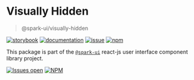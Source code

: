 # Visually Hidden
> @spark-ui/visually-hidden

[![storybook](https://img.shields.io/badge/storybook-black?logo=storybook)](https://sparkui.vercel.app/?path=/docs/components-visuallyhidden--docs)
[![documentation](https://img.shields.io/badge/documentation-black?logo=googledocs)](https://sparkui-adv.vercel.app/docs/components/visually-hidden)
[![issue](https://img.shields.io/badge/report%20a%20bug-black?logo=openbugbounty&logoColor=red)](https://github.com/adevinta/spark/issues/new?&projects=4&template=bug-report.yml&assignees=&labels=Component,Component%3A%visually-hidden)
[![npm](https://img.shields.io/npm/dt/%40spark-ui/visually-hidden?logo=npm&labelColor=black)](https://www.npmjs.com/package/@spark-ui/visually-hidden)


This package is part of the [`@spark-ui`](https://github.com/adevinta/spark) react-js user interface component library project.

[![Issues open](https://img.shields.io/github/issues-search/adevinta/spark?query=is%3Aopen%20label%3A%22Component%3A%20visually-hidden%22&logo=openbugbounty&logoColor=red&label=issues%20open&color=red)](https://github.com/adevinta/spark/issues?q=is%3Aopen+label%3Avisually-hidden)
[![NPM](https://img.shields.io/npm/l/%40spark-ui%2Fvisually-hidden)](https://github.com/adevinta/spark/blob/main/packages/components/visually-hidden/LICENSE.md)
